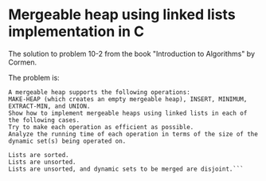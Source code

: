 # Mergeable heap using linked lists implementation in C
 
The solution to problem 10-2 from the book "Introduction to Algorithms" by Cormen.

The problem is:
```
A mergeable heap supports the following operations:
MAKE-HEAP (which creates an empty mergeable heap), INSERT, MINIMUM, EXTRACT-MIN, and UNION.
Show how to implement mergeable heaps using linked lists in each of the following cases.
Try to make each operation as efficient as possible.
Analyze the running time of each operation in terms of the size of the dynamic set(s) being operated on.

Lists are sorted.
Lists are unsorted.
Lists are unsorted, and dynamic sets to be merged are disjoint.```
